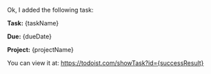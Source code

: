 Ok, I added the following task:

**Task:** {taskName}

**Due:** {dueDate}

**Project:** {projectName}

You can view it at: https://todoist.com/showTask?id={successResult}